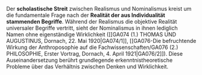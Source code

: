 
Der **scholastische Streit** zwischen Realismus und Nominalismus kreist um die fundamentale Frage nach der **Realität der aus Individualität stammenden Begriffe**. Während der Realismus die objektive Realität universaler Begriffe vertritt, sieht der Nominalismus in ihnen lediglich Namen ohne eigenständige Wirklichkeit ([[GA074 (1.) THOMAS UND AUGUSTINUS, Dornach, 22. Mai 1920|GA074/1]], [[GA076-Die befruchtende Wirkung der Anthroposophie auf die Fachwissenschaften/GA076 (2.) PHILOSOPHIE, Erster Vortrag, Dornach, 4. April 1921|GA076/2]]). Diese Auseinandersetzung berührt grundlegende erkenntnistheoretische Probleme über das Verhältnis zwischen Denken und Wirklichkeit.
